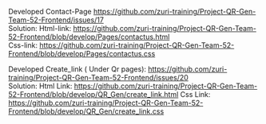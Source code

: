 Developed Contact-Page https://github.com/zuri-training/Project-QR-Gen-Team-52-Frontend/issues/17  
Solution: Html-link: https://github.com/zuri-training/Project-QR-Gen-Team-52-Frontend/blob/develop/Pages/contactus.html      
Css-link: https://github.com/zuri-training/Project-QR-Gen-Team-52-Frontend/blob/develop/Pages/contactus.css


Developed Create_link ( Under Qr pages): https://github.com/zuri-training/Project-QR-Gen-Team-52-Frontend/issues/20     
Solution:  Html Link: https://github.com/zuri-training/Project-QR-Gen-Team-52-Frontend/blob/develop/QR_Gen/create_link.html
Css Link: https://github.com/zuri-training/Project-QR-Gen-Team-52-Frontend/blob/develop/QR_Gen/create_link.css
